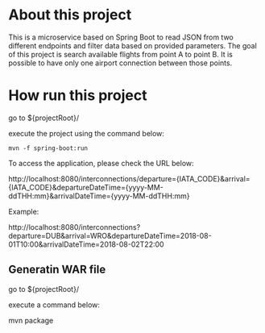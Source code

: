# About this project

This is a microservice based on Spring Boot to read JSON from two different endpoints and filter data based on provided parameters.
The goal of this project is search available flights from point A to point B. It is possible to have only one airport connection between those points.

# How run this project 
go to ${projectRoot}/


execute the project using the command below:

```
mvn -f spring-boot:run
```

To access the application, please check the URL below:

http://localhost:8080/interconnections/departure={IATA_CODE}&arrival={IATA_CODE}&departureDateTime={yyyy-MM-ddTHH:mm}&arrivalDateTime={yyyy-MM-ddTHH:mm}


Example:

http://localhost:8080/interconnections?departure=DUB&arrival=WRO&departureDateTime=2018-08-01T10:00&arrivalDateTime=2018-08-02T22:00



## Generatin WAR file

go to ${projectRoot}/


execute a command below:

mvn package
